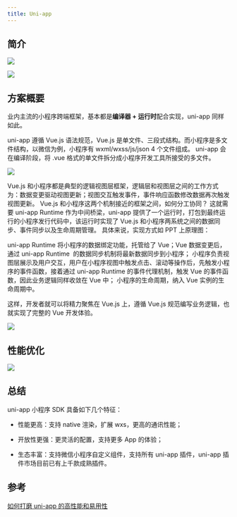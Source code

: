 ```yaml
---
title: Uni-app
---
```



## 简介

![](https://p1-jj.byteimg.com/tos-cn-i-t2oaga2asx/gold-user-assets/2020/7/21/1736ec7c68e860c0~tplv-t2oaga2asx-zoom-in-crop-mark:1304:0:0:0.awebp)


![](https://p1-jj.byteimg.com/tos-cn-i-t2oaga2asx/gold-user-assets/2020/7/21/1736ec7c6b7360a2~tplv-t2oaga2asx-zoom-in-crop-mark:1304:0:0:0.awebp)


## 方案概要

业内主流的小程序跨端框架，基本都是**编译器 + 运行时**配合实现，uni-app 同样如此。

uni-app 遵循 Vue.js 语法规范，Vue.js 是单文件、三段式结构。而小程序是多文件结构，以微信为例，小程序有 wxml/wxss/js/json 4 个文件组成。
uni-app 会在编译阶段，将 .vue 格式的单文件拆分成小程序开发工具所接受的多文件。

![](https://p1-jj.byteimg.com/tos-cn-i-t2oaga2asx/gold-user-assets/2020/7/21/1736ec7ca5302c21~tplv-t2oaga2asx-zoom-in-crop-mark:1304:0:0:0.awebp)


Vue.js 和小程序都是典型的逻辑视图层框架，逻辑层和视图层之间的工作方式为：数据变更驱动视图更新；视图交互触发事件，事件响应函数修改数据再次触发视图更新。
Vue.js 和小程序这两个机制接近的框架之间，如何分工协同？
这就需要 uni-app Runtime 作为中间桥梁，uni-app 提供了一个运行时，打包到最终运行的小程序发行代码中，该运行时实现了 Vue.js 和小程序两系统之间的数据同步、事件同步以及生命周期管理。
具体来说，实现方式如 PPT 上原理图：

uni-app Runtime 将小程序的数据绑定功能，托管给了 Vue；Vue 数据变更后，通过 uni-app Runtime  的数据同步机制将最新数据同步到小程序；
小程序负责视图层展示及用户交互，用户在小程序视图中触发点击、滚动等操作后，先触发小程序的事件函数，接着通过 uni-app Runtime 的事件代理机制，触发 Vue 的事件函数，因此业务逻辑同样收敛在 Vue 中；
小程序的生命周期，纳入 Vue 实例的生命周期中。

这样，开发者就可以将精力聚焦在 Vue.js 上，遵循 Vue.js 规范编写业务逻辑，也就实现了完整的 Vue 开发体验。

![](https://p1-jj.byteimg.com/tos-cn-i-t2oaga2asx/gold-user-assets/2020/7/21/1736ec7c9f7fdf92~tplv-t2oaga2asx-zoom-in-crop-mark:1304:0:0:0.awebp)

## 性能优化

![](https://p1-jj.byteimg.com/tos-cn-i-t2oaga2asx/gold-user-assets/2020/7/21/1736ec7d393b298e~tplv-t2oaga2asx-zoom-in-crop-mark:1304:0:0:0.awebp)

## 总结

uni-app 小程序 SDK 具备如下几个特征：

- 性能更高：支持 native 渲染，扩展 wxs，更高的通讯性能；

- 开放性更强：更灵活的配置，支持更多 App 的体验；

- 生态丰富：支持微信小程序自定义组件，支持所有 uni-app 插件，uni-app 插件市场目前已有上千款成熟插件。

## 参考

[如何打磨 uni-app 的高性能和易用性](https://juejin.cn/post/6854573212924117005)
